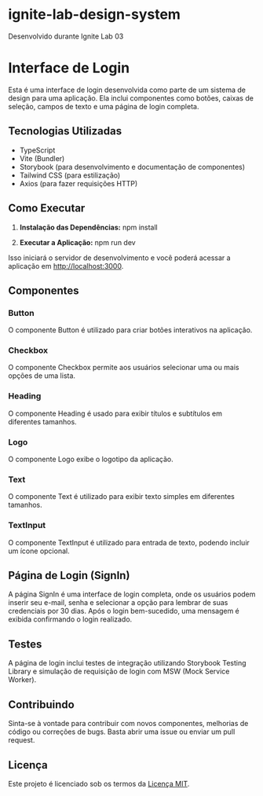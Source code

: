 # ignite-lab-design-system

Desenvolvido durante Ignite Lab 03

# Interface de Login

Esta é uma interface de login desenvolvida como parte de um sistema de design para uma aplicação. Ela inclui componentes como botões, caixas de seleção, campos de texto e uma página de login completa.

## Tecnologias Utilizadas

- TypeScript
- Vite (Bundler)
- Storybook (para desenvolvimento e documentação de componentes)
- Tailwind CSS (para estilização)
- Axios (para fazer requisições HTTP)

## Como Executar

1. **Instalação das Dependências:**
   npm install

2. **Executar a Aplicação:**
   npm run dev

Isso iniciará o servidor de desenvolvimento e você poderá acessar a aplicação em [http://localhost:3000](http://localhost:3000).

## Componentes

### Button

O componente Button é utilizado para criar botões interativos na aplicação.

### Checkbox

O componente Checkbox permite aos usuários selecionar uma ou mais opções de uma lista.

### Heading

O componente Heading é usado para exibir títulos e subtítulos em diferentes tamanhos.

### Logo

O componente Logo exibe o logotipo da aplicação.

### Text

O componente Text é utilizado para exibir texto simples em diferentes tamanhos.

### TextInput

O componente TextInput é utilizado para entrada de texto, podendo incluir um ícone opcional.

## Página de Login (SignIn)

A página SignIn é uma interface de login completa, onde os usuários podem inserir seu e-mail, senha e selecionar a opção para lembrar de suas credenciais por 30 dias. Após o login bem-sucedido, uma mensagem é exibida confirmando o login realizado.

## Testes

A página de login inclui testes de integração utilizando Storybook Testing Library e simulação de requisição de login com MSW (Mock Service Worker).

## Contribuindo

Sinta-se à vontade para contribuir com novos componentes, melhorias de código ou correções de bugs. Basta abrir uma issue ou enviar um pull request.

## Licença

Este projeto é licenciado sob os termos da [Licença MIT](LICENSE).
